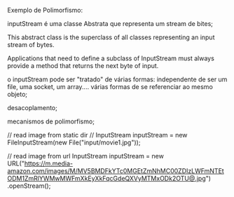 Exemplo de Polimorfismo:

inputStream é uma classe Abstrata que representa um stream de bites;

This abstract class is the superclass of all classes representing an input stream of bytes.

Applications that need to define a subclass of InputStream must always provide a method that returns the next byte of input.

o inputStream pode ser "tratado" de várias formas: independente de ser um file, uma socket, um array....
várias formas de se referenciar ao mesmo objeto;

desacoplamento;

mecanismos de polimorfismo;

// read image from static dir
        // InputStream inputStream = new FileInputStream(new File("input/movie1.jpg"));
        
// read image from url
        InputStream inputStream = new URL("https://m.media-amazon.com/images/M/MV5BMDFkYTc0MGEtZmNhMC00ZDIzLWFmNTEtODM1ZmRlYWMwMWFmXkEyXkFqcGdeQXVyMTMxODk2OTU@.jpg")
        .openStream();
        